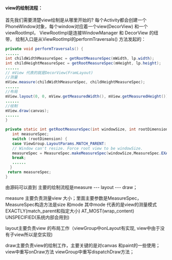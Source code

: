 #### view的绘制流程：

首先我们需要清楚view绘制是从哪里开始的? 每个Activity都会创建一个PhoneWindow对象，每个window对应着一个view(DecorView) 和一个viewRootImpl， ViewRootImpl是连接WindowManager 和 DecorView 的纽带， 绘制入口是从ViewRootImpl的performTraversals() 方法发起的：

```java
private void performTraversals() { 
...... 
int childWidthMeasureSpec = getRootMeasureSpec(mWidth, lp.width); 
int childHeightMeasureSpec = getRootMeasureSpec(mHeight, lp.height); 
...... 
// mView 代表的就是DecorView(FramLayout)
//测量    
mView.measure(childWidthMeasureSpec, childHeightMeasureSpec); 
......
//布局
mView.layout(0, 0, mView.getMeasuredWidth(), mView.getMeasuredHeight());
......
//绘制    
mView.draw(canvas); 
......
}

private static int getRootMeasureSpec(int windowSize, int rootDimension) { 
   int measureSpec; 
   switch (rootDimension) { 
   case ViewGroup.LayoutParams.MATCH_PARENT: 
   // Window can't resize. Force root view to be windowSize.   
   measureSpec = MeasureSpec.makeMeasureSpec(windowSize,MeasureSpec.EXACTLY);
   break; 
   ...... 
  } 
 return measureSpec; 
}
```

由源码可以直到 主要的绘制流程是measure --- layout --- draw；

measure 主要负责测量view 大小；里面主要参数是MeasureSpec，MeasureSpec构造方法是size 和mode  其中mode 代表的是view的测量模式 EXACTLY(match_parent和指定大小)  AT_MOST(wrap_content) UNSPECIFIED(系统内部会用到)

layout主要负责view 的布局工作（viewGroup中onLayout有实现, view中由于没有子view所以是空实现)

draw主要负责view的绘制工作，主要关键的是对canvas 和paint的一些使用；view中重写onDraw方法 viewGroup中重写dispatchDraw方法；



